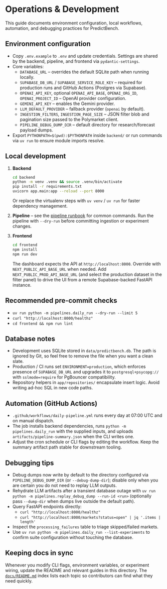# Operations & Development

This guide documents environment configuration, local workflows, automation,
and debugging practices for PredictBench.

## Environment configuration
- Copy `.env.example` to `.env` and update credentials. Settings are shared by
the backend, pipeline, and frontend via `pydantic-settings`.
- Core variables:
  - `DATABASE_URL` – overrides the default SQLite path when running locally.
  - `SUPABASE_DB_URL` / `SUPABASE_SERVICE_ROLE_KEY` – required for production
    runs and GitHub Actions (Postgres via Supabase).
  - `OPENAI_API_KEY`, optional `OPENAI_API_BASE`, `OPENAI_ORG_ID`,
    `OPENAI_PROJECT_ID` – OpenAI provider configuration.
  - `GEMINI_API_KEY` – enables the Gemini provider.
  - `LLM_DEFAULT_PROVIDER` – fallback provider (`openai` by default).
  - `INGESTION_FILTERS`, `INGESTION_PAGE_SIZE` – JSON filter blob and pagination
    size passed to the Polymarket client.
  - `PIPELINE_DEBUG_DUMP_DIR` – default directory for research/forecast payload
    dumps.
- Export `PYTHONPATH=$(pwd):$PYTHONPATH` inside `backend/` or run commands via
  `uv run` to ensure module imports resolve.

## Local development
1. **Backend**
   ```bash
   cd backend
   python -m venv .venv && source .venv/bin/activate
   pip install -r requirements.txt
   uvicorn app.main:app --reload --port 8000
   ```
   Or replace the virtualenv steps with `uv venv` / `uv run` for faster
   dependency management.

2. **Pipeline** – see the [pipeline runbook](pipeline-runbook.md) for common
   commands. Run the pipeline with `--dry-run` before committing ingestion or
   experiment changes.

3. **Frontend**
   ```bash
   cd frontend
   npm install
   npm run dev
   ```
   The dashboard expects the API at `http://localhost:8000`. Override with
   `NEXT_PUBLIC_API_BASE_URL` when needed. Add `NEXT_PUBLIC_PROD_API_BASE_URL`
   (and select the production dataset in the filter panel) to drive the UI from
   a remote Supabase-backed FastAPI instance.

## Recommended pre-commit checks
- `uv run python -m pipelines.daily_run --dry-run --limit 5`
- `curl "http://localhost:8000/healthz"`
- `cd frontend && npm run lint`

## Database notes
- Development uses SQLite stored in `data/predictbench.db`. The path is ignored
  by Git, so feel free to remove the file when you want a clean slate.
- Production / CI runs set `ENVIRONMENT=production`, which enforces presence of
  `SUPABASE_DB_URL` and upgrades it to `postgresql+psycopg://` with
  `sslmode=require` for PgBouncer compatibility.
- Repository helpers in `app/repositories/` encapsulate insert logic. Avoid
  writing ad-hoc SQL in new code paths.

## Automation (GitHub Actions)
- `.github/workflows/daily-pipeline.yml` runs every day at 07:00 UTC and on
  manual dispatch.
- The job installs backend dependencies, runs `python -m pipelines.daily_run`
  with the supplied inputs, and uploads `artifacts/pipeline-summary.json` when
  the CLI writes one.
- Adjust the cron schedule or CLI flags by editing the workflow. Keep the
  summary artifact path stable for downstream tooling.

## Debugging tips
- Debug dumps now write by default to the directory configured via
  `PIPELINE_DEBUG_DUMP_DIR` (or `--debug-dump-dir`); disable only when you are
  certain you do not need to replay LLM outputs.
- Rehydrate LLM artifacts after a transient database outage with
  `uv run python -m pipelines.replay_debug_dump --run-id <run>` (optionally pass
  `--dump-dir` when dumps live outside the default path).
- Query FastAPI endpoints directly:
  - `curl "http://localhost:8000/healthz"`
  - `curl "http://localhost:8000/markets?status=open" | jq '.items | length'`
- Inspect the `processing_failures` table to triage skipped/failed markets.
- Use `uv run python -m pipelines.daily_run --list-experiments` to confirm suite
  configuration without touching the database.

## Keeping docs in sync
Whenever you modify CLI flags, environment variables, or experiment wiring,
update the README and relevant guides in this directory. The
[`docs/README.md`](README.md) index lists each topic so contributors can find
what they need quickly.
